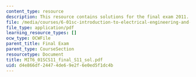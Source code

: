 ```yaml
---
content_type: resource
description: This resource contains solutions for the final exam 2011.
file: /media/courses/6-01sc-introduction-to-electrical-engineering-and-computer-science-i-spring-2011/d4e866df24474de69e2f6e0ed5f1dc4b_MIT6_01SCS11_final_S11_sol.pdf
file_type: application/pdf
learning_resource_types: []
ocw_type: OCWFile
parent_title: Final Exam
parent_type: CourseSection
resourcetype: Document
title: MIT6_01SCS11_final_S11_sol.pdf
uid: d4e866df-2447-4de6-9e2f-6e0ed5f1dc4b
---
```

